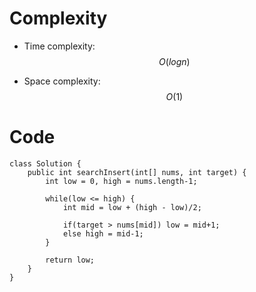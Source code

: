 # Complexity
- Time complexity: $$O(logn)$$
<!-- Add your time complexity here, e.g. $$O(n)$$ -->

- Space complexity: $$O(1)$$
<!-- Add your space complexity here, e.g. $$O(n)$$ -->

# Code
```
class Solution {
    public int searchInsert(int[] nums, int target) {
        int low = 0, high = nums.length-1;

        while(low <= high) {
            int mid = low + (high - low)/2;

            if(target > nums[mid]) low = mid+1;
            else high = mid-1;
        }

        return low;
    }
}
```
